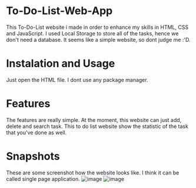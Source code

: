 # To-Do-List-Web-App
This To-Do-List website i made in order to enhance my skills in HTML, CSS and JavaScript. I used Local Storage to store all of the tasks, hence we don't need a database. It seems like a simple website, so dont judge me :'D. 

# Instalation and Usage
Just open the HTML file. I dont use any package manager. 

# Features
The features are really simple. At the moment, this website can just add, delete and search task. This to do list website show the statistic of the task that you've done as well. 

# Snapshots
These are some screenshot how the website looks like. I think it can be called single page application. 
![image](https://github.com/ismarapw/To-Do-List-Web-App/assets/76652264/d9416593-949e-4cda-818d-dff5ae6960fa)
![image](https://github.com/ismarapw/To-Do-List-Web-App/assets/76652264/e579ae7d-d9d3-4279-b5a2-f9c987df1d6b)
